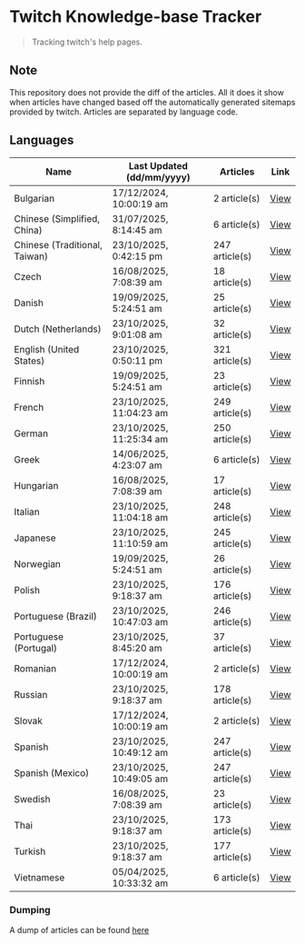 # Twitch Knowledge-base Tracker
> Tracking twitch's help pages. 

## Note
This repository does not provide the diff of the articles. All it does it show when articles have changed based
off the automatically generated sitemaps provided by twitch. Articles are separated by language code.

## Languages

| Name                          | Last Updated (dd/mm/yyyy) | Articles       | Link                   |
|-------------------------------|---------------------------|----------------|------------------------|
| Bulgarian                     | 17/12/2024, 10:00:19 am   | 2 article(s)   | [View](docs/bg.md)     |
| Chinese (Simplified, China)   | 31/07/2025, 8:14:45 am    | 6 article(s)   | [View](docs/zh_CN.md)  |
| Chinese (Traditional, Taiwan) | 23/10/2025, 0:42:15 pm    | 247 article(s) | [View](docs/zh_TW.md)  |
| Czech                         | 16/08/2025, 7:08:39 am    | 18 article(s)  | [View](docs/cs.md)     |
| Danish                        | 19/09/2025, 5:24:51 am    | 25 article(s)  | [View](docs/da.md)     |
| Dutch (Netherlands)           | 23/10/2025, 9:01:08 am    | 32 article(s)  | [View](docs/nl_NL.md)  |
| English (United States)       | 23/10/2025, 0:50:11 pm    | 321 article(s) | [View](docs/en_US.md)  |
| Finnish                       | 19/09/2025, 5:24:51 am    | 23 article(s)  | [View](docs/fi.md)     |
| French                        | 23/10/2025, 11:04:23 am   | 249 article(s) | [View](docs/fr.md)     |
| German                        | 23/10/2025, 11:25:34 am   | 250 article(s) | [View](docs/de.md)     |
| Greek                         | 14/06/2025, 4:23:07 am    | 6 article(s)   | [View](docs/el.md)     |
| Hungarian                     | 16/08/2025, 7:08:39 am    | 17 article(s)  | [View](docs/hu.md)     |
| Italian                       | 23/10/2025, 11:04:18 am   | 248 article(s) | [View](docs/it.md)     |
| Japanese                      | 23/10/2025, 11:10:59 am   | 245 article(s) | [View](docs/ja.md)     |
| Norwegian                     | 19/09/2025, 5:24:51 am    | 26 article(s)  | [View](docs/no.md)     |
| Polish                        | 23/10/2025, 9:18:37 am    | 176 article(s) | [View](docs/pl.md)     |
| Portuguese (Brazil)           | 23/10/2025, 10:47:03 am   | 246 article(s) | [View](docs/pt_BR.md)  |
| Portuguese (Portugal)         | 23/10/2025, 8:45:20 am    | 37 article(s)  | [View](docs/pt_PT.md)  |
| Romanian                      | 17/12/2024, 10:00:19 am   | 2 article(s)   | [View](docs/ro.md)     |
| Russian                       | 23/10/2025, 9:18:37 am    | 178 article(s) | [View](docs/ru.md)     |
| Slovak                        | 17/12/2024, 10:00:19 am   | 2 article(s)   | [View](docs/sk.md)     |
| Spanish                       | 23/10/2025, 10:49:12 am   | 247 article(s) | [View](docs/es.md)     |
| Spanish (Mexico)              | 23/10/2025, 10:49:05 am   | 247 article(s) | [View](docs/es_MX.md)  |
| Swedish                       | 16/08/2025, 7:08:39 am    | 23 article(s)  | [View](docs/sv.md)     |
| Thai                          | 23/10/2025, 9:18:37 am    | 173 article(s) | [View](docs/th.md)     |
| Turkish                       | 23/10/2025, 9:18:37 am    | 177 article(s) | [View](docs/tr.md)     |
| Vietnamese                    | 05/04/2025, 10:33:32 am   | 6 article(s)   | [View](docs/vi.md)     |

### Dumping
A dump of articles can be found [here](docs/RAW.md)